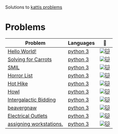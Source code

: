 Solutions to [kattis problems](https://open.kattis.com/problems)
# Problems
| Problem | Languages | :link: |
|-|-|-|
|[Hello World!](https://open.kattis.com/problems/hello)| [python 3](https://github.com/MehrnooshZandi/kattis-solutions/blob/main/python/hello_world!.py)|[![:cat:](https://open.kattis.com/favicon)](https://open.kattis.com/problems/hello)
|[Solving for Carrots](https://open.kattis.com/problems/carrots)| [python 3](https://github.com/MehrnooshZandi/kattis-solutions/blob/main/python/solving_for_carrots.py)|[![:cat:](https://open.kattis.com/favicon)](https://open.kattis.com/problems/carrots)
|[SMIL](https://open.kattis.com/problems/smil)| [python 3](https://github.com/MehrnooshZandi/kattis-solutions/blob/main/python/smil.py)|[![:cat:](https://open.kattis.com/favicon)](https://open.kattis.com/problems/smil)
|[Horror List](https://open.kattis.com/problems/horror)| [python 3](https://github.com/MehrnooshZandi/kattis-solutions/blob/main/python/Horror%20List)|[![:cat:](https://open.kattis.com/favicon)](https://github.com/MehrnooshZandi/kattis-solutions/tree/main/python)
|[Hot Hike](https://open.kattis.com/problems/hothike)| [python 3](https://github.com/MehrnooshZandi/kattis-solutions/blob/main/python/Hot%20Hike)|[![:cat:](https://open.kattis.com/favicon)](https://github.com/MehrnooshZandi/kattis-solutions/tree/main/python)
|[Howl](https://open.kattis.com/problems/howl)| [python 3](https://github.com/MehrnooshZandi/kattis-solutions/blob/main/python/Howl)|[![:cat:](https://open.kattis.com/favicon)](https://github.com/MehrnooshZandi/kattis-solutions/tree/main/python)
|[Intergalactic Bidding]( https://open.kattis.com/problems/intergalacticbidding)| [python 3]( https://github.com/MehrnooshZandi/kattis-solutions/blob/main/python/intergalacticbidding.py)|[![:cat:](https://open.kattis.com/favicon)](https://github.com/MehrnooshZandi/kattis-solutions/tree/main/python)
|[beavergnaw](https://open.kattis.com/problems/beavergnaw )| [python 3](https://github.com/MehrnooshZandi/kattis-solutions/blob/main/python/beavergnaw.py)|[![:cat:](https://open.kattis.com/favicon)](https://github.com/MehrnooshZandi/kattis-solutions/tree/main/python)
|[Electrical Outlets](https://open.kattis.com/problems/electricaloutlets )| [python 3]( https://github.com/MehrnooshZandi/kattis-solutions/blob/main/python/electrical_outlets.py)|[![:cat:](https://open.kattis.com/favicon)](https://github.com/MehrnooshZandi/kattis-solutions/tree/main/python)
|[assigning workstations.](https://github.com/MehrnooshZandi/kattis-solutions/blob/main/python/assigning_workstations.py)| [python 3]( https://open.kattis.com/problems/workstations)|[![:cat:](https://open.kattis.com/favicon)](https://github.com/MehrnooshZandi/kattis-solutions/tree/main/python)
